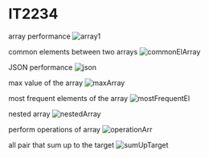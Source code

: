 # IT2234
array performance
![array1](https://github.com/user-attachments/assets/bcc1d49b-302f-4f37-a357-d69b1d04ed21)

common elements between two arrays
![commonElArray](https://github.com/user-attachments/assets/48eb19a5-99f0-41fc-a1cb-ff88c717d8c5)

JSON performance
![json](https://github.com/user-attachments/assets/eb612db7-e536-4afe-a817-389268a2a910)

max value of the array
![maxArray](https://github.com/user-attachments/assets/8db2c3d6-6a90-4502-b6d6-da02f3c9760f)

most frequent elements of the array
![mostFrequentEl](https://github.com/user-attachments/assets/7a169b04-233c-45b1-9f4a-b901353a1113)

nested array
![nestedArray](https://github.com/user-attachments/assets/f7b555e1-76a0-4c37-895a-332e9db52810)

perform operations of array
![operationArr](https://github.com/user-attachments/assets/48c2bc72-97f3-4c51-a418-937d828e777f)

all pair that sum up to the target
![sumUpTarget](https://github.com/user-attachments/assets/8ff0df78-1110-4d48-af2e-e5b71fbe276b)
